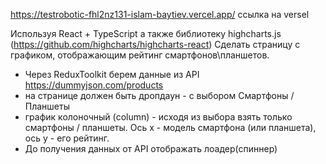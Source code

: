 https://testrobotic-fhl2nz131-islam-baytiev.vercel.app/ ccылка на versel

Используя React + TypeScript
а также библиотеку highcharts.js (https://github.com/highcharts/highcharts-react)
Сделать страницу с графиком, отображающим рейтинг смартфонов\планшетов.

- Через ReduxToolkit берем данные из API https://dummyjson.com/products
- на странице должен быть дропдаун - с выбором Смартфоны / Планшеты
- график колоночный (column) - исходя из выбора взять только смартфоны / планшеты. Ось x - модель смартфона (или планшета), ось у - его рейтинг.
- До получения данных от API отображать лоадер(спиннер)
